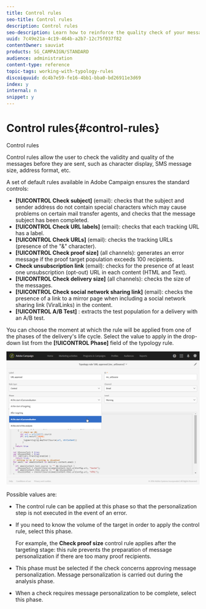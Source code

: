 ```yaml
---
title: Control rules
seo-title: Control rules
description: Control rules
seo-description: Learn how to reinforce the quality check of your messages with control rules.
uuid: 7c49e21a-4c19-464b-a2b7-12c75f037f82
contentOwner: sauviat
products: SG_CAMPAIGN/STANDARD
audience: administration
content-type: reference
topic-tags: working-with-typology-rules
discoiquuid: dc4b7e59-fe16-4bb1-bba0-bd26911e3d69
index: y
internal: n
snippet: y
---
```


# Control rules{#control-rules}

Control rules

Control rules allow the user to check the validity and quality of the messages before they are sent, such as character display, SMS message size, address format, etc.

A set of default rules available in Adobe Campaign ensures the standard controls:

* **[!UICONTROL Check subject]** (email): checks that the subject and sender address do not contain special characters which may cause problems on certain mail transfer agents, and checks that the message subject has been completed.
* **[!UICONTROL Check URL labels]** (email): checks that each tracking URL has a label.
* **[!UICONTROL Check URLs]** (email): checks the tracking URLs (presence of the "&" character).
* **[!UICONTROL Check proof size]** (all channels): generates an error message if the proof target population exceeds 100 recipients.
* **Check unsubscription link** (email): checks for the presence of at least one unsubscription (opt-out) URL in each content (HTML and Text).
* **[!UICONTROL Check delivery size]** (all channels): checks the size of the messages.
* **[!UICONTROL Check social network sharing link]** (email): checks the presence of a link to a mirror page when including a social network sharing link (ViralLinks) in the content.
* **[!UICONTROL A/B Test]** : extracts the test population for a delivery with an A/B test.

You can choose the moment at which the rule will be applied from one of the phases of the delivery's life cycle. Select the value to apply in the drop-down list from the **[!UICONTROL Phase]** field of the typology rule.

![](assets/typology_phase.png)

Possible values are:

* The control rule can be applied at this phase so that the personalization step is not executed in the event of an error.
* If you need to know the volume of the target in order to apply the control rule, select this phase.

  For example, the **Check proof size** control rule applies after the targeting stage: this rule prevents the preparation of message personalization if there are too many proof recipients.

* This phase must be selected if the check concerns approving message personalization. Message personalization is carried out during the analysis phase.
* When a check requires message personalization to be complete, select this phase.


